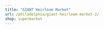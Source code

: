 ```yaml
---
title: "GIANT Heirloom Market"
url: /philadelphia/giant-heirloom-market-2/
shop: supermarket
---
```

